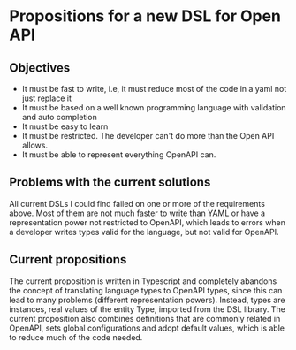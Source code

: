 # Propositions for a new DSL for Open API

## Objectives
- It must be fast to write, i.e, it must reduce most of the code in a yaml not just replace it
- It must be based on a well known programming language with validation and auto completion
- It must be easy to learn
- It must be restricted. The developer can't do more than the Open API allows.
- It must be able to represent everything OpenAPI can. 

## Problems with the current solutions
All current DSLs I could find failed on one or more of the requirements above. Most of them are not much faster to write than YAML or have a representation power not restricted to OpenAPI, which leads to errors when a developer writes types valid for the language, but not valid for OpenAPI.

## Current propositions
The current proposition is written in Typescript and completely abandons the concept of translating language types to OpenAPI types, since this can lead to many problems (different representation powers). Instead, types are instances, real values of the entity Type, imported from the DSL library. The current proposition also combines definitions that are commonly related in OpenAPI, sets global configurations and adopt default values, which is able to reduce much of the code needed.
